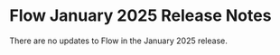 # Flow January 2025 Release Notes

<head>
  <meta name="guidename" content="Release Notes"/>
  <meta name="context" content="GUID-52738df9-d154-43e7-9814-7acfde920210"/>
</head>

There are no updates to Flow in the January 2025 release.



